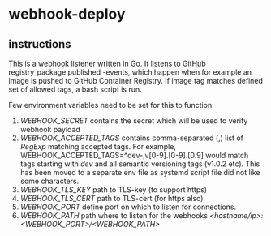 # webhook-deploy

## instructions

This is a webhook listener written in Go.
It listens to GitHub registry_package published -events, which happen when for example an image is pushed to GitHub Container Registry. If image tag matches defined set of allowed tags, a bash script is run.

Few environment variables need to be set for this to function:

1. *WEBHOOK_SECRET* contains the secret which will be used to verify webhook payload
2. *WEBHOOK_ACCEPTED_TAGS* contains comma-separated (,) list of *RegExp* matching accepted tags. For example, WEBHOOK_ACCEPTED_TAGS=^dev-,v[0-9].[0-9].[0.9] would match tags starting with _dev_ and all semantic versioning tags (v1.0.2 etc). This has been moved to a separate env file as systemd script file did not like some characters.
3. *WEBHOOK_TLS_KEY* path to TLS-key (to support https)
4. *WEBHOOK_TLS_CERT* path to TLS-cert (for https also)
5. *WEBHOOK_PORT* define port on which to listen for connections.
6. *WEBHOOK_PATH* path where to listen for the webhooks *<hostname/ip>:<WEBHOOK_PORT>/<WEBHOOK_PATH>*
